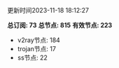 更新时间2023-11-18 18:12:27

**总订阅: 73**
**总节点: 815**
**有效节点: 223**
- v2ray节点: 184
- trojan节点: 17
- ss节点: 22
